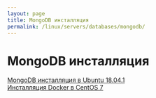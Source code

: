 ```yaml
---
layout: page
title: MongoDB инсталляция
permalink: /linux/servers/databases/mongodb/
---
```



# MongoDB инсталляция


[MongoDB инсталляция в Ubuntu 18.04.1](/linux/servers/databases/mongodb/ubuntu/installation/)  
[Инсталляция Docker в CentOS 7](/linux/servers/databases/mongodb/centos/installation/)  
